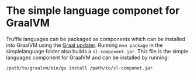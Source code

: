 # The simple language componet for GraalVM

Truffle languages can be packaged as components which can be installed into
GraalVM using the [Graal
updater](http://www.graalvm.org/docs/reference-manual/graal-updater/). 
Running `mvn package` in the simplelanguage folder also builds a
`sl-component.jar`. 
This file is the simple languages component for GraalVM and can be installed by
running:

```
/path/to/graalvm/bin/gu install /path/to/sl-componet.jar
```

